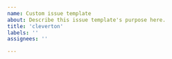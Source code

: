 ```yaml
---
name: Custom issue template
about: Describe this issue template's purpose here.
title: 'cleverton'
labels: ''
assignees: ''

---
```



